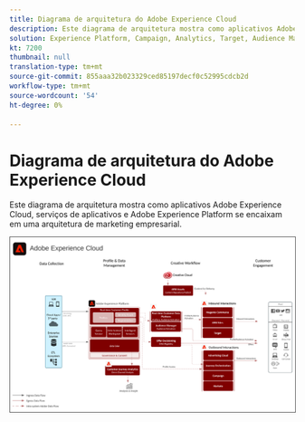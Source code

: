 ```yaml
---
title: Diagrama de arquitetura do Adobe Experience Cloud
description: Este diagrama de arquitetura mostra como aplicativos Adobe Experience Cloud, serviços de aplicativos e Adobe Experience Platform se encaixam em uma arquitetura de marketing empresarial.
solution: Experience Platform, Campaign, Analytics, Target, Audience Manager, Magento, Marketo, Advertising Cloud, Experience Manager Sites, Experience Manager Assets, Data Collection, Customer Journey Analytics, Journey Orchestration, Offer Decisioning, Real-time Customer Data Platform
kt: 7200
thumbnail: null
translation-type: tm+mt
source-git-commit: 855aaa32b023329ced85197decf0c52995cdcb2d
workflow-type: tm+mt
source-wordcount: '54'
ht-degree: 0%

---
```



# Diagrama de arquitetura do Adobe Experience Cloud

Este diagrama de arquitetura mostra como aplicativos Adobe Experience Cloud, serviços de aplicativos e Adobe Experience Platform se encaixam em uma arquitetura de marketing empresarial.

<img src="assets/AEC.svg" alt="Experience Cloud" style="border:1px solid #4a4a4a" />